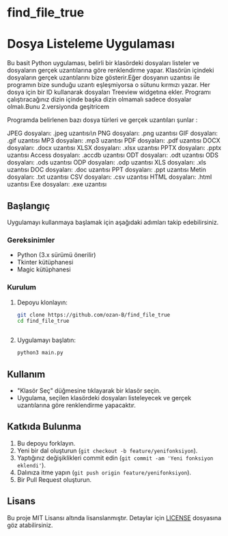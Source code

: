 # find_file_true
# Dosya Listeleme Uygulaması

Bu basit Python uygulaması, belirli bir klasördeki dosyaları listeler ve dosyaların gerçek uzantılarına göre renklendirme yapar.
Klasörün içindeki dosyaların gerçek uzantılarını bize gösterir.Eğer dosyanın uzantısı ile programın bize sunduğu uzantı eşleşmiyorsa o sütunu kırmızı yazar.
Her dosya için bir ID kullanarak dosyaları Treeview widgetına ekler.
Programı çalıştıracağınız dizin içinde başka dizin olmamalı sadece dosyalar olmalı.Bunu 2.versiyonda geşitricem


Programda belirlenen bazı dosya türleri ve gerçek uzantıları şunlar :

JPEG dosyaları: .jpeg uzantısı\n
PNG dosyaları: .png uzantısı
GIF dosyaları: .gif uzantısı
MP3 dosyaları: .mp3 uzantısı
PDF dosyaları: .pdf uzantısı
DOCX dosyaları: .docx uzantısı
XLSX dosyaları: .xlsx uzantısı
PPTX dosyaları: .pptx uzantısı
Access dosyaları: .accdb uzantısı
ODT dosyaları: .odt uzantısı
ODS dosyaları: .ods uzantısı
ODP dosyaları: .odp uzantısı
XLS dosyaları: .xls uzantısı
DOC dosyaları: .doc uzantısı
PPT dosyaları: .ppt uzantısı
Metin dosyaları: .txt uzantısı
CSV dosyaları: .csv uzantısı
HTML dosyaları: .html uzantısı
Exe dosyaları: .exe uzantısı


## Başlangıç

Uygulamayı kullanmaya başlamak için aşağıdaki adımları takip edebilirsiniz.

### Gereksinimler

- Python (3.x sürümü önerilir)
- Tkinter kütüphanesi
- Magic kütüphanesi

### Kurulum

1. Depoyu klonlayın:

    ```bash
    git clone https://github.com/ozan-B/find_file_true
    cd find_file_true
    ```


    ```

3. Uygulamayı başlatın:

    ```bash
    python3 main.py
    ```

## Kullanım

- "Klasör Seç" düğmesine tıklayarak bir klasör seçin.
- Uygulama, seçilen klasördeki dosyaları listeleyecek ve gerçek uzantılarına göre renklendirme yapacaktır.

## Katkıda Bulunma

1. Bu depoyu forklayın.
2. Yeni bir dal oluşturun (`git checkout -b feature/yenifonksiyon`).
3. Yaptığınız değişiklikleri commit edin (`git commit -am 'Yeni fonksiyon eklendi'`).
4. Dalınıza itme yapın (`git push origin feature/yenifonksiyon`).
5. Bir Pull Request oluşturun.

## Lisans

Bu proje MIT Lisansı altında lisanslanmıştır. Detaylar için [LICENSE](LICENSE) dosyasına göz atabilirsiniz.
